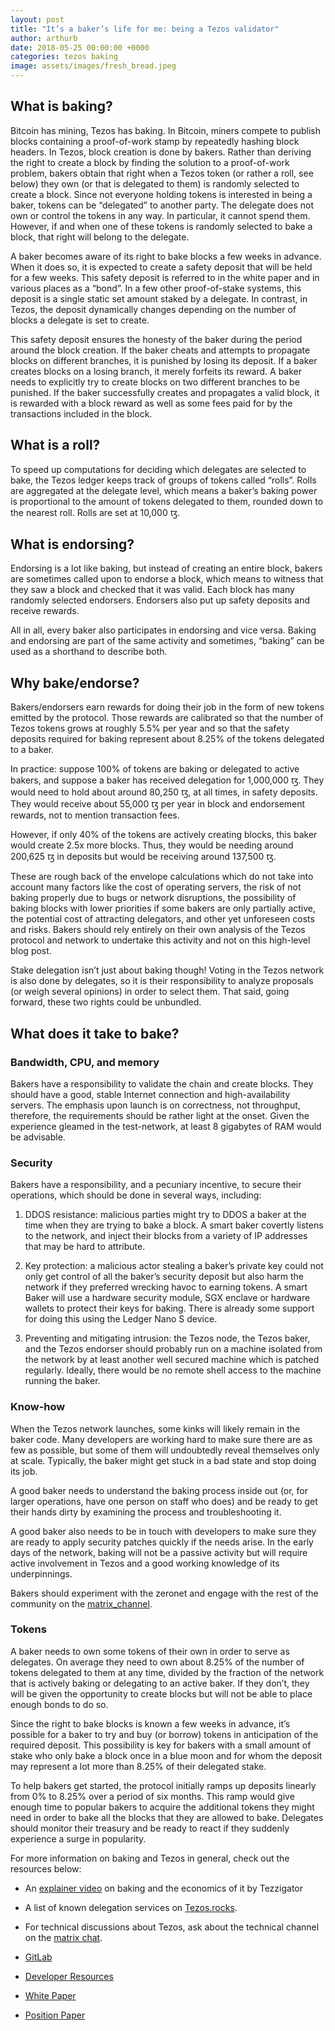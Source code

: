 ```yaml
---
layout: post
title: "It’s a baker’s life for me: being a Tezos validator"
author: arthurb
date: 2018-05-25 00:00:00 +0000
categories: tezos baking
image: assets/images/fresh_bread.jpeg
---
```


## What is baking?
Bitcoin has mining, Tezos has baking. In Bitcoin, miners compete to publish blocks containing a proof-of-work stamp by repeatedly hashing block headers. In Tezos, block creation is done by bakers. Rather than deriving the right to create a block by finding the solution to a proof-of-work problem, bakers obtain that right when a Tezos token (or rather a roll, see below) they own (or that is delegated to them) is randomly selected to create a block. Since not everyone holding tokens is interested in being a baker, tokens can be “delegated” to another party. The delegate does not own or control the tokens in any way. In particular, it cannot spend them. However, if and when one of these tokens is randomly selected to bake a block, that right will belong to the delegate.

A baker becomes aware of its right to bake blocks a few weeks in advance. When it does so, it is expected to create a safety deposit that will be held for a few weeks. This safety deposit is referred to in the white paper and in various places as a “bond”. In a few other proof-of-stake systems, this deposit is a single static set amount staked by a delegate. In contrast, in Tezos, the deposit dynamically changes depending on the number of blocks a delegate is set to create.

This safety deposit ensures the honesty of the baker during the period around the block creation. If the baker cheats and attempts to propagate blocks on different branches, it is punished by losing its deposit. If a baker creates blocks on a losing branch, it merely forfeits its reward. A baker needs to explicitly try to create blocks on two different branches to be punished. If the baker successfully creates and propagates a valid block, it is rewarded with a block reward as well as some fees paid for by the transactions included in the block.

## What is a roll?
To speed up computations for deciding which delegates are selected to bake, the Tezos ledger keeps track of groups of tokens called “rolls”. Rolls are aggregated at the delegate level, which means a baker’s baking power is proportional to the amount of tokens delegated to them, rounded down to the nearest roll. Rolls are set at 10,000 ꜩ.

## What is endorsing?
Endorsing is a lot like baking, but instead of creating an entire block, bakers are sometimes called upon to endorse a block, which means to witness that they saw a block and checked that it was valid. Each block has many randomly selected endorsers. Endorsers also put up safety deposits and receive rewards.

All in all, every baker also participates in endorsing and vice versa. Baking and endorsing are part of the same activity and sometimes, “baking” can be used as a shorthand to describe both.

## Why bake/endorse?

Bakers/endorsers earn rewards for doing their job in the form of new tokens emitted by the protocol. Those rewards are calibrated so that the number of Tezos tokens grows at roughly 5.5% per year and so that the safety deposits required for baking represent about 8.25% of the tokens delegated to a baker.

In practice: suppose 100% of tokens are baking or delegated to active bakers, and suppose a baker has received delegation for 1,000,000 ꜩ. They would need to hold about around 80,250 ꜩ, at all times, in safety deposits. They would receive about 55,000 ꜩ per year in block and endorsement rewards, not to mention transaction fees.

However, if only 40% of the tokens are actively creating blocks, this baker would create 2.5x more blocks. Thus, they would be needing around 200,625 ꜩ in deposits but would be receiving around 137,500 ꜩ.

These are rough back of the envelope calculations which do not take into account many factors like the cost of operating servers, the risk of not baking properly due to bugs or network disruptions, the possibility of baking blocks with lower priorities if some bakers are only partially active, the potential cost of attracting delegators, and other yet unforeseen costs and risks. Bakers should rely entirely on their own analysis of the Tezos protocol and network to undertake this activity and not on this high-level blog post.

Stake delegation isn’t just about baking though! Voting in the Tezos network is also done by delegates, so it is their responsibility to analyze proposals (or weigh several opinions) in order to select them. That said, going forward, these two rights could be unbundled.

## What does it take to bake?

### Bandwidth, CPU, and memory

Bakers have a responsibility to validate the chain and create blocks. They should have a good, stable Internet connection and high-availability servers. The emphasis upon launch is on correctness, not throughput, therefore, the requirements should be rather light at the onset. Given the experience gleamed in the test-network, at least 8 gigabytes of RAM would be advisable.

### Security

Bakers have a responsibility, and a pecuniary incentive, to secure their operations, which should be done in several ways, including:

1. DDOS resistance: malicious parties might try to DDOS a baker at the time when they are trying to bake a block. A smart baker covertly listens to the network, and inject their blocks from a variety of IP addresses that may be hard to attribute.

1. Key protection: a malicious actor stealing a baker’s private key could not only get control of all the baker’s security deposit but also harm the network if they preferred wrecking havoc to earning tokens. A smart Baker will use a hardware security module, SGX enclave or hardware wallets to protect their keys for baking. There is already some support for doing this using the Ledger Nano S device.

1. Preventing and mitigating intrusion: the Tezos node, the Tezos baker, and the Tezos endorser should probably run on a machine isolated from the network by at least another well secured machine which is patched regularly. Ideally, there would be no remote shell access to the machine running the baker.

### Know-how

When the Tezos network launches, some kinks will likely remain in the baker code. Many developers are working hard to make sure there are as few as possible, but some of them will undoubtedly reveal themselves only at scale. Typically, the baker might get stuck in a bad state and stop doing its job.

A good baker needs to understand the baking process inside out (or, for larger operations, have one person on staff who does) and be ready to get their hands dirty by examining the process and troubleshooting it.

A good baker also needs to be in touch with developers to make sure they are ready to apply security patches quickly if the needs arise. In the early days of the network, baking will not be a passive activity but will require active involvement in Tezos and a good working knowledge of its underpinnings.

Bakers should experiment with the zeronet and engage with the rest of the community on the [matrix_channel](http://riot.im/app/#/room/#tezos:matrix.org).

### Tokens

A baker needs to own some tokens of their own in order to serve as delegates. On average they need to own about 8.25% of the number of tokens delegated to them at any time, divided by the fraction of the network that is actively baking or delegating to an active baker. If they don’t, they will be given the opportunity to create blocks but will not be able to place enough bonds to do so.

Since the right to bake blocks is known a few weeks in advance, it’s possible for a baker to try and buy (or borrow) tokens in anticipation of the required deposit. This possibility is key for bakers with a small amount of stake who only bake a block once in a blue moon and for whom the deposit may represent a lot more than 8.25% of their delegated stake.

To help bakers get started, the protocol initially ramps up deposits linearly from 0% to 8.25% over a period of six months. This ramp would give enough time to popular bakers to acquire the additional tokens they might need in order to bake all the blocks that they are allowed to bake. Delegates should monitor their treasury and be ready to react if they suddenly experience a surge in popularity.

For more information on baking and Tezos in general, check out the resources below:

* An [explainer video](https://www.youtube.com/watch?v=andKrImAfVE&feature=youtu.be) on baking and the economics of it by Tezzigator

* A list of known delegation services on [Tezos.rocks](https://tezos.rocks).

* For technical discussions about Tezos, ask about the technical channel on the [matrix chat](https://riot.im/app/#/room/#tezos:matrix.org).

* [GitLab](https://gitlab.com/tezos/tezos)

* [Developer Resources](http://doc.tzalpha.net/index.html#)

* [White Paper](https://tezos.com/static/papers/white_paper.pdf)

* [Position Paper](https://tezos.com/static/papers/position_paper.pdf)
